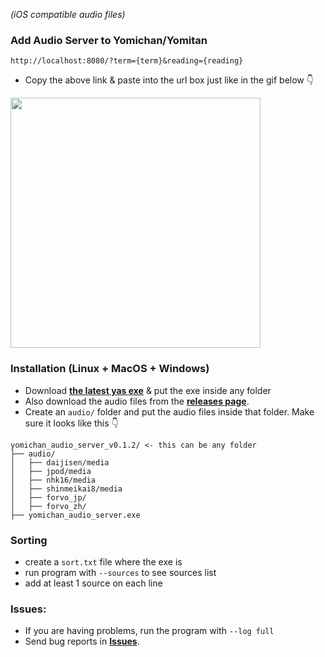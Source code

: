 _(iOS compatible audio files)_
### Add Audio Server to Yomichan/Yomitan
```
http://localhost:8080/?term={term}&reading={reading}
``` 
- Copy the above link & paste into the url box just like in the gif below 👇
<img  src="https://github.com/aramrw/yomichan_audio_server/assets/106574385/0f399e59-f3d4-4b6b-a54e-6daceb6bc582" width="400" />

### Installation (Linux + MacOS + Windows)
- Download **[the latest yas exe](https://github.com/aramrw/yomichan_audio_server/releases/latest)** & put the exe inside any folder
- Also download the audio files from the **[releases page](https://github.com/aramrw/yomichan_audio_server/releases/latest)**.
- Create an `audio/` folder and put the audio files inside that folder.
Make sure it looks like this 👇
```
yomichan_audio_server_v0.1.2/ <- this can be any folder
├── audio/
│   ├── daijisen/media
│   ├── jpod/media
│   ├── nhk16/media
│   ├── shinmeikai8/media
│   ├── forvo_jp/
│   ├── forvo_zh/
├── yomichan_audio_server.exe
```
### Sorting
- create a `sort.txt` file where the exe is
- run program with `--sources` to see sources list
- add at least 1 source on each line
### Issues: 
- If you are having problems, run the program with `--log full`
- Send bug reports in **[Issues](https://github.com/aramrw/yomichan_audio_server/issues)**.
